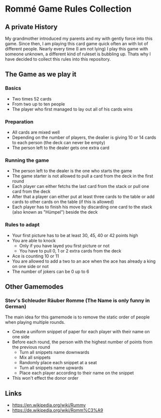 # Rommé Game Rules Collection

## A private History

My grandmother introduced my parents and my with gently force into this game.
Since then, I am playing this card game quick often an with lot of different people. Nearly every time (I am not lying) I play this game with someone unknown, a different kind of ruleset is bubbling up. Thats why I have decided to collect this rules into this repository.

## The Game as we play it

### Basics

* Two times 52 cards
* From two up to ten people
* The player who first managed to lay out all of his cards wins

### Preparation

* All cards are mixed well
* Depending on the number of players, the dealier is giving 10 or 14 cards to each person (the deck can never be empty)
* The person left to the dealer gets one extra card

### Running the game

* The person left to the dealer is the one who starts the game
* The game starter is not allowed to pull a card from the deck in the first round
* Each player can either fetchs the last card from the stack or pull one card from the deck
* After that a player can either put at least three cards to the table or add cards to other cards on the table (if this is allowed)
* Each player has to finish his move by discarding one card to the stack (also known as "Hümpel") beside the deck

### Rules to adapt

* Your first picture has to be at least  30, 45, 40 or 42 points high
* You are able to knock
  * Only if you have layed you first picture or not
  * You have to pull 0, 1 or 2 extra cards from the deck
* Ace is counting 10 or 11
* You are allowed to add a two to an ace when the ace has already a king on one side or not
* The number of jokers can be 0 up to 6

## Other Gamemodes

### Stev's Schleuder Räuber Romme (The Name is only funny in German)

The main idea for this gamemode is to remove the static order of people when playing multiple rounds.

* Create a uniform snippet of paper for each player with their name on one side
* Before each round, the person with the highest number of points from the previous round
  * Turn all snippets name downwards
  * Mix all snippets
  * Randomly place each snippet at a seat
  * Turn all snippets name upwards
  * Place each player according to their name on the snippet
* This won't effect the donor order

## Links

* https://en.wikipedia.org/wiki/Rummy
* https://de.wikipedia.org/wiki/Romm%C3%A9
